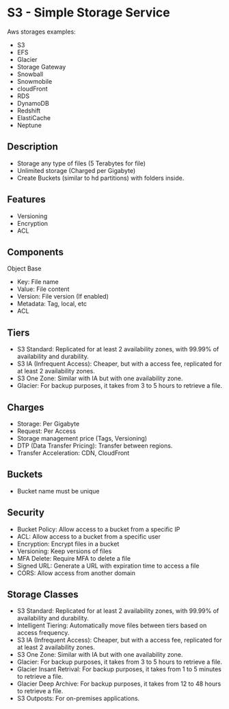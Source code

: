 # S3 - Simple Storage Service

Aws storages examples:

- S3
- EFS
- Glacier
- Storage Gateway
- Snowball
- Snowmobile
- cloudFront
- RDS
- DynamoDB
- Redshift
- ElastiCache
- Neptune

## Description

- Storage any type of files (5 Terabytes for file)
- Unlimited storage (Charged per Gigabyte)
- Create Buckets (similar to hd partitions) with folders inside.

## Features

- Versioning
- Encryption
- ACL

## Components

Object Base

- Key: File name
- Value: File content
- Version: File version (If enabled)
- Metadata: Tag, local, etc
- ACL

## Tiers

- S3 Standard: Replicated for at least 2 availability zones, with 99.99% of availability and durability.
- S3 IA (Infrequent Access): Cheaper, but with a access fee, replicated for at least 2 availability zones.
- S3 One Zone: Similar with IA but with one availability zone.
- Glacier: For backup purposes, it takes from 3 to 5 hours to retrieve a file.

## Charges

- Storage: Per Gigabyte
- Request: Per Access
- Storage management price (Tags, Versioning)
- DTP (Data Transfer Pricing): Transfer between regions.
- Transfer Acceleration: CDN, CloudFront

## Buckets

- Bucket name must be unique

## Security

- Bucket Policy: Allow access to a bucket from a specific IP
- ACL: Allow access to a bucket from a specific user
- Encryption: Encrypt files in a bucket
- Versioning: Keep versions of files
- MFA Delete: Require MFA to delete a file
- Signed URL: Generate a URL with expiration time to access a file
- CORS: Allow access from another domain

## Storage Classes

- S3 Standard: Replicated for at least 2 availability zones, with 99.99% of availability and durability.
- Intelligent Tiering: Automatically move files between tiers based on access frequency.
- S3 IA (Infrequent Access): Cheaper, but with a access fee, replicated for at least 2 availability zones.
- S3 One Zone: Similar with IA but with one availability zone.
- Glacier: For backup purposes, it takes from 3 to 5 hours to retrieve a file.
- Glacier Insant Retrival: For backup purposes, it takes from 1 to 5 minutes to retrieve a file.
- Glacier Deep Archive: For backup purposes, it takes from 12 to 48 hours to retrieve a file.
- S3 Outposts: For on-premises applications.
